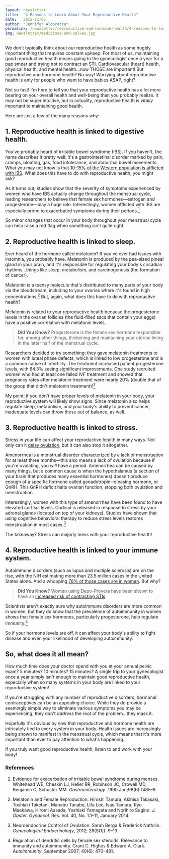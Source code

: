 ```yaml
---
layout: newsletter
title:  "4 Reasons to Learn About Your Reproductive Health"
date:   2015-11-05
author: "Jennifer Aldoretta"
permalink: /newsletter/reproductive-and-hormone-health/4-reasons-to-learn-about-your-reproductive-health/
img: newsletter/medicines-and-salves.jpg
---
```


We don't typically think about our reproductive health as some hugely important thing that requires constant upkeep. For most of us, maintaining good reproductive health means going to the gynecologist once a year for a pap smear and trying not to contract an STI. Cardiovascular (heart) health, physical health, and mental health...now THOSE are important! But reproductive and hormone health? No way! Worrying about reproductive health is only for people who want to have babies ASAP, right?

Not so fast! I'm here to tell you that your reproductive health has a lot more bearing on your overall health and well-being than you probably realize. It may not be super intuitive, but in actuality, reproductive health is *vitally* important to maintaining good health. 

Here are just a few of the many reasons why:

## 1. Reproductive health is linked to digestive health. ##

You've probably heard of irritable bowel syndrome (IBS). If you haven't, the name describes it pretty well: it's a gastrointestinal disorder marked by pain, cramps, bloating, gas, food intolerance, and abnormal bowel movements. What you may not know is that <a class="text-link" target="_blank" href="http://www.aboutibs.org/site/what-is-ibs/facts/statistics">10-15% of the Western population is afflicted with IBS</a>. What does this have to do with reproductive health, you might ask?

As it turns out, studies show that the severity of symptoms experienced by women who have IBS actually change throughout the menstrual cycle, leading researchers to believe that female sex hormones&mdash;estrogen and progesterone&mdash;play a huge role. Interestingly, women afflicted with IBS are especially prone to exacerbated symptoms during their periods.<a class="text-link" href="#references"><sup>1</sup></a>

So minor changes that occur in your body throughout your menstrual cycle can help raise a red flag when something isn't quite right.

## 2. Reproductive health is linked to sleep. ##

Ever heard of the hormone called melatonin? If you've ever had issues with insomnia, you probably have. Melatonin is produced by the pea-sized pineal gland in your brain, and it's responsible for regulating your body's circadian rhythms...things like sleep, metabolism, and carcinogenesis (the formation of cancer).

Melatonin is a teensy molecule that's distributed to many parts of your body via the bloodstream, including to your ovaries where it's found in high concentrations.<a class="text-link" href="#references"><sup>2</sup></a> But, again, what does this have to do with reproductive health?

Melatonin is related to your reproductive health because the progesterone levels in the ovarian follicles (the fluid-filled sacs that contain your eggs) have a positive correlation with melatonin levels. 

>**Did You Know?** Progesterone is the female sex hormone responsible for, among other things, thickening and maintaining your uterine lining in the latter half of the menstrual cycle. 

Researchers decided to try something: they gave melatonin treatments to women with luteal phase defects, which is linked to low progesterone and is a common cause of infertility. The treatment increased patient progesterone levels, with 64.3% seeing significant improvements. One study recruited women who had at least one failed IVF treatment and showed that pregnancy rates after melatonin treatment were nearly 20% (double that of the group that didn't melatonin treatment)!<a class="text-link" href="#references"><sup>2</sup></a>

My point: if you don't have proper levels of melatonin in your body, your reproductive system will likely show signs. Since melatonin also helps regulate sleep, metabolism, and your body's ability to prevent cancer, inadequate levels can throw these out of balance, as well.

## 3. Reproductive health is linked to stress. ##

Stress in your life can affect your reproductive health in many ways. Not only can it <a class="text-link" target="_blank" href="http://www.livescience.com/41329-why-is-my-period-late.html">delay ovulation</a>, but it can also stop it altogether.

Amenorrhea is a menstrual disorder characterized by a lack of menstruation for at least three months&mdash;this also means a lack of ovulation because if you're ovulating, you *will* have a period. Amenorrhea can be caused by many things, but a common cause is when the hypothalamus (a section of your brain that produces many essential hormones) doesn't produce enough of a specific hormone called gonadotropin-releasing hormone, or GnRH. This GnRH deficit halts ovarian function, stopping both ovulation and menstruation.

Interestingly, women with this type of amenorrhea have been found to have elevated cortisol levels. Cortisol is released in response to stress by your adrenal glands (located on top of your kidneys). Studies have shown that using cognitive behavioral therapy to reduce stress levels restores menstruation in most cases.<a class="text-link" href="#references"><sup>3</sup></a>

The takeaway? Stress can majorly mess with your reproductive health!

## 4. Reproductive health is linked to your immune system. ##

Autoimmune disorders (such as lupus and multiple sclerosis) are on the rise, with the NIH estimating more than 23.5 million cases in the United States alone. And a whopping <a class="text-link" target="_blank" href="http://www.ncbi.nlm.nih.gov/pmc/articles/PMC3328995/">78% of those cases are in women</a>. But why?

>**Did You Know?** Women using Depo-Provera have been shown to have an <a class="text-link" target="_blank" href="http://www.nytimes.com/2011/10/04/health/04hiv.html?_r=3">increased risk of contracting STIs</a>.

Scientists aren't exactly sure why autoimmune disorders are more common in women, but they do know that the prevalence of autoimmunity in women shows that female sex hormones, particularly progesterone, help regulate immunity.<a class="text-link" href="#references"><sup>4</sup></a>

So if your hormone levels are off, it can affect your body's ability to fight disease and even your likelihood of developing autoimmunity.

## So, what does it all mean? ##

How much time does your doctor spend with you at your annual pelvic exam? 5 minutes? 10 minutes? 15 minutes? A single trip to your gynecologist once a year simply isn't enough to maintain good reproductive health, especially when so many systems in your body are linked to your reproductive system! 

If you're struggling with any number of reproductive disorders, hormonal contraceptives can be an appealing choice. While they do provide a seemingly simple way to eliminate various symptoms you may be experiencing, they don't *address* the root of the problem...they mask it. 

Hopefully it's obvious by now that reproductive and hormone health are intricately tied to every system in your body. Health issues are increasingly being shown to manifest in the menstrual cycle, which means that it's more important than ever to pay attention to what's happening.

If you truly want good reproductive health, listen to and work with your body!


### <a name="references">References</a> ###

1. Evidence for exacerbation of irritable bowel syndrome during menses. Whitehead WE, Cheskin LJ, Heller BR, Robinson JC, Crowell MD, Benjamin C, Schuster MM. *Gastroenterology*. 1990 Jun;98(6):1485–9.

2. Melatonin and Female Reproduction. Hiroshi Tamura, Akihisa Takasaki, Toshiaki Taketani, Manabu Tanabe, Lifa Lee, Isao Tamura, Ryo Maekawa, Hiromi Aasada, Yoshiaki Yamagata and Norihiro Sugino. *J. Obstet. Gynaecol.* Res. Vol. 40, No. 1:1–11, January 2014.

3. Neuroendocrine Control of Ovulation. Sarah Berga & Frederick Naftolin. *Gynecological Endocrinology*, 2012; 28(S(1)): 9–13.

4. Regulation of dendritic cells by female sex steroids: Relevance to immunity and autoimmunity. Grant C. Highes & Edward A. Clark. *Autoimmunity*, September 2007; 40(6): 470–481.
